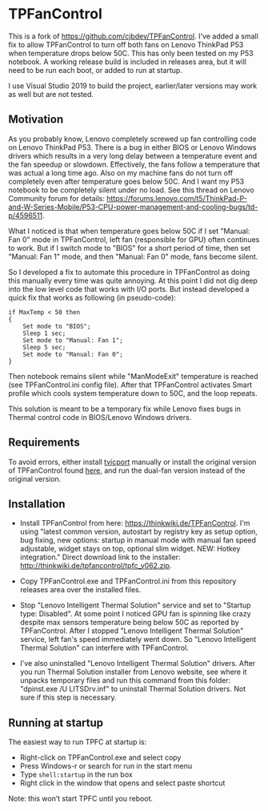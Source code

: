 # TPFanControl

This is a fork of https://github.com/cjbdev/TPFanControl. I've added a small fix to allow TPFanControl to turn off both fans on Lenovo ThinkPad P53 when temperature drops below 50C. This has only been tested on my P53 notebook. A working release build is included in releases area, but it will need to be run each boot, or added to run at startup. 

I use Visual Studio 2019 to build the project, earlier/later versions may work as well but are not tested.

## Motivation
As you probably know, Lenovo completely screwed up fan controlling code on Lenovo ThinkPad P53. There is a bug in either BIOS or Lenovo Windows drivers which results in a very long delay between a temperature event and the fan speedup or slowdown. Effectively, the fans follow a temperature that was actual a long time ago. Also on my machine fans do not turn off completely even after temperature goes below 50C. And I want my P53 notebook to be completely silent under no load. See this thread on Lenovo Community forum for details:
https://forums.lenovo.com/t5/ThinkPad-P-and-W-Series-Mobile/P53-CPU-power-management-and-cooling-bugs/td-p/4596511.

What I noticed is that when temperature goes below 50C if I set "Manual: Fan 0" mode in TPFanControl, left fan (responsible for GPU) often continues to work. But if I switch mode to "BIOS" for a short period of time, then set "Manual: Fan 1" mode, and then "Manual: Fan 0" mode, fans become silent.

So I developed a fix to automate this procedure in TPFanControl as doing this manually every time was quite annoying. At this point I did not dig deep into the low level code that works with I/O ports. But instead developed a quick fix that works as following (in pseudo-code):
```
if MaxTemp < 50 then
{
    Set mode to "BIOS";
    Sleep 1 sec;
    Set mode to "Manual: Fan 1";
    Sleep 5 sec;
    Set mode to "Manual: Fan 0";
}
```    
Then notebook remains silent while "ManModeExit" temperature is reached (see TPFanControl.ini config file). After that TPFanControl activates Smart profile which cools system temperature down to 50C, and the loop repeats.

This solution is meant to be a temporary fix while Lenovo fixes bugs in Thermal control code in BIOS/Lenovo Windows drivers.

## Requirements

To avoid errors, either install [tvicport](https://www.entechtaiwan.com/dev/port/index.shtm) manually or install the original version of TPFanControl found [here](https://thinkwiki.de/TPFanControl/), and run the dual-fan version instead of the original version.

## Installation
* Install TPFanControl from here: https://thinkwiki.de/TPFanControl. I'm using "latest common version, autostart by registry key as setup option, bug fixing, new options: startup in manual mode with manual fan speed adjustable, widget stays on top, optional slim widget. NEW: Hotkey integration." Direct download link to the installer: http://thinkwiki.de/tpfancontrol/tpfc_v062.zip.

* Copy TPFanControl.exe and TPFanControl.ini from this repository releases area over the installed files.

* Stop "Lenovo Intelligent Thermal Solution" service and set to "Startup type: Disabled". At some point I noticed GPU fan is spinning like crazy despite max sensors temperature being below 50C as reported by TPFanControl. After I stopped "Lenovo Intelligent Thermal Solution" service, left fan's speed immediately went down. So "Lenovo Intelligent Thermal Solution" can interfere with TPFanControl. 

* I've also uninstalled "Lenovo Intelligent Thermal Solution" drivers. After you run Thermal Solution installer from Lenovo website, see where it unpacks temporary files and run this command from this folder: "dpinst.exe /U LITSDrv.inf" to uninstall Thermal Solution drivers. Not sure if this step is necessary.

## Running at startup

The easiest way to run TPFC at startup is:

- Right-click on TPFanControl.exe and select copy
- Press Windows-r or search for run in the start menu
- Type `shell:startup` in the run box
- Right click in the window that opens and select paste shortcut

Note: this won’t start TPFC until you reboot.
